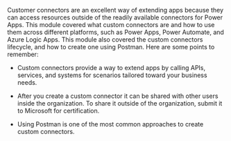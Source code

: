 Customer connectors are an excellent way of extending apps because they can access resources outside of the readily available connectors for Power Apps. This module covered what custom connectors are and how to use them across different platforms, such as Power Apps, Power Automate, and Azure Logic Apps. This module also covered the custom connectors lifecycle, and how to create one using Postman. Here are some points to remember:

-   Custom connectors provide a way to extend apps by calling APIs,
    services, and systems for scenarios tailored toward your business
    needs.

-   After you create a custom connector it can be shared with other users
    inside the organization. To share it outside of the organization,
    submit it to Microsoft for certification.

-   Using Postman is one of the most common approaches to create custom
    connectors. 
